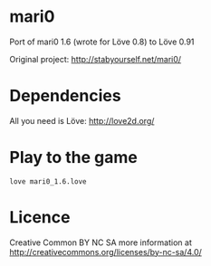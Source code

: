 mari0
=====

Port of mari0 1.6 (wrote for Löve 0.8) to Löve 0.91

Original project: http://stabyourself.net/mari0/

Dependencies
============

All you need is Löve: http://love2d.org/

Play to the game
================

`love mari0_1.6.love`

Licence
=======

Creative Common BY NC SA
more information at http://creativecommons.org/licenses/by-nc-sa/4.0/